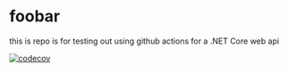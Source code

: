 # foobar

this is repo is for testing out using github actions for a .NET Core web api

[![codecov](https://codecov.io/gh/alexwolek/foobar/branch/main/graph/badge.svg?token=XDR72Z1W01)](https://codecov.io/gh/alexwolek/foobar)
